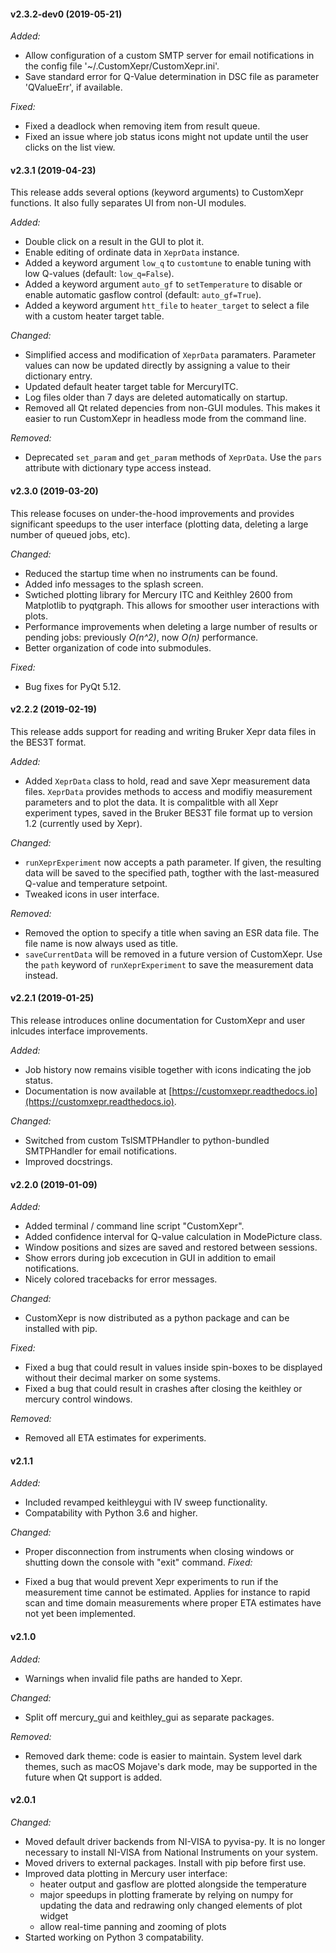 #### v2.3.2-dev0 (2019-05-21)

_Added:_
- Allow configuration of a custom SMTP server for email notifications in the config file
  '~/.CustomXepr/CustomXepr.ini'.
- Save standard error for Q-Value determination in DSC file as parameter 'QValueErr', if
  available.

_Fixed:_
- Fixed a deadlock when removing item from result queue.
- Fixed an issue where job status icons might not update until the user clicks on the list
  view.

#### v2.3.1 (2019-04-23)

This release adds several options (keyword arguments) to CustomXepr functions. It also
fully separates UI from non-UI modules.

_Added:_
- Double click on a result in the GUI to plot it.
- Enable editing of ordinate data in `XeprData` instance.
- Added a keyword argument `low_q` to `customtune` to enable tuning with low Q-values
  (default: `low_q=False`).
- Added a keyword argument `auto_gf` to `setTemperature` to disable or enable automatic
  gasflow control (default: `auto_gf=True`).
- Added a keyword argument `htt_file` to `heater_target` to select a file with a custom
  heater target table.

_Changed:_
- Simplified access and modification of `XeprData` paramaters. Parameter values can now be
  updated directly by assigning a value to their dictionary entry.
- Updated default heater target table for MercuryITC.
- Log files older than 7 days are deleted automatically on startup.
- Removed all Qt related depencies from non-GUI modules. This makes it easier to run
  CustomXepr in headless mode from the command line.

_Removed:_
- Deprecated `set_param` and `get_param` methods of `XeprData`. Use the `pars` attribute
  with dictionary type access instead.

#### v2.3.0 (2019-03-20)

This release focuses on under-the-hood improvements and provides significant speedups to
the user interface (plotting data, deleting a large number of queued jobs, etc).

_Changed:_
- Reduced the startup time when no instruments can be found.
- Added info messages to the splash screen.
- Swtiched plotting library for Mercury ITC and Keithley 2600 from Matplotlib to
  pyqtgraph. This allows for smoother user interactions with plots.
- Performance improvements when deleting a large number of results or pending jobs:
  previously _O(n^2)_, now _O(n)_ performance.
- Better organization of code into submodules.

_Fixed:_
- Bug fixes for PyQt 5.12.


#### v2.2.2 (2019-02-19)

This release adds support for reading and writing Bruker Xepr data files in the BES3T
format.

_Added:_
- Added `XeprData` class to hold, read and save Xepr measurement data files. `XeprData`
  provides methods to access and modifiy measurement parameters and to plot the data.
  It is compalitble with all Xepr experiment types, saved in the Bruker BES3T file format
  up to version 1.2 (currently used by Xepr).

_Changed:_
- `runXeprExperiment` now accepts a path parameter. If given, the resulting data
  will be saved to the specified path, togther with the last-measured Q-value
  and temperature setpoint.
- Tweaked icons in user interface.

_Removed:_
- Removed the option to specify a title when saving an ESR data file. The file
  name is now always used as title.
- `saveCurrentData` will be removed in a future version of CustomXepr. Use the `path`
  keyword of `runXeprExperiment` to save the measurement data instead.

#### v2.2.1 (2019-01-25)

This release introduces online documentation for CustomXepr and user inlcudes interface
improvements.

_Added:_
- Job history now remains visible together with icons indicating the job status.
- Documentation is now available at
  [https://customxepr.readthedocs.io](https://customxepr.readthedocs.io).

_Changed:_
- Switched from custom TslSMTPHandler to python-bundled SMTPHandler for email
  notifications.
- Improved docstrings.

#### v2.2.0 (2019-01-09)

_Added:_
- Added terminal / command line script "CustomXepr".
- Added confidence interval for Q-value calculation in ModePicture class.
- Window positions and sizes are saved and restored between sessions.
- Show errors during job excecution in GUI in addition to email notifications.
- Nicely colored tracebacks for error messages.

_Changed:_
- CustomXepr is now distributed as a python package and can be installed with
  pip.

_Fixed:_
- Fixed a bug that could result in values inside spin-boxes to be displayed
  without their decimal marker on some systems.
- Fixed a bug that could result in crashes after closing the keithley or
  mercury control windows.

_Removed:_
- Removed all ETA estimates for experiments.

#### v2.1.1

_Added:_
- Included revamped keithleygui with IV sweep functionality.
- Compatability with Python 3.6 and higher.

_Changed:_
- Proper disconnection from instruments when closing windows or shutting down
  the console with "exit" command.
_Fixed:_

- Fixed a bug that would prevent Xepr experiments to run if the measurement
  time cannot be estimated. Applies for instance to rapid scan and time domain
  measurements where proper ETA estimates have not yet been implemented.

#### v2.1.0

_Added:_
- Warnings when invalid file paths are handed to Xepr.

_Changed:_
- Split off mercury_gui and keithley_gui as separate packages.

_Removed:_
- Removed dark theme: code is easier to maintain. System level dark themes,
  such as macOS Mojave's dark mode, may be supported in the future when Qt
  support is added.

#### v2.0.1

_Changed:_
- Moved default driver backends from NI-VISA to pyvisa-py. It is no longer
  necessary to install NI-VISA from National Instruments on your system.
- Moved drivers to external packages. Install with pip before first use.
- Improved data plotting in Mercury user interface:
    - heater output and gasflow are plotted alongside the temperature
    - major speedups in plotting framerate by relying on numpy for updating the
      data and redrawing only changed elements of plot widget
    - allow real-time panning and zooming of plots
- Started working on Python 3 compatability.
